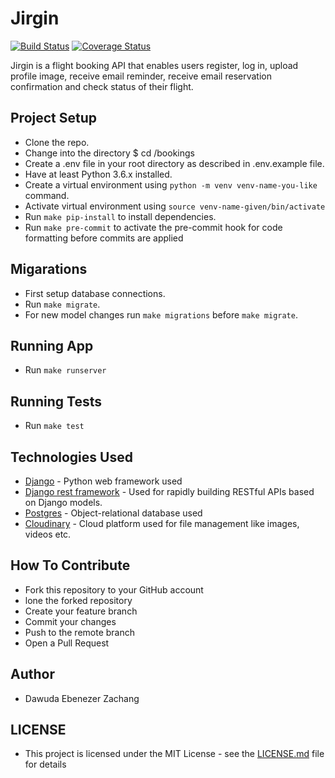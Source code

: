 
# Jirgin

[![Build Status](https://travis-ci.org/zachang/jirgin.svg?branch=develop)](https://travis-ci.org/zachang/jirgin)
[![Coverage Status](https://coveralls.io/repos/github/zachang/jirgin/badge.svg?branch=develop)](https://coveralls.io/github/zachang/jirgin?branch=develop)

Jirgin is a flight booking API that enables users register, log in, upload profile image, receive email reminder, receive email reservation confirmation and check status of their flight.

## Project Setup

- Clone the repo.
- Change into the directory $ cd /bookings
- Create a .env file in your root directory as described in .env.example file.
- Have at least Python 3.6.x installed.
- Create a virtual environment using `python -m venv venv-name-you-like` command.
- Activate virtual environment using `source venv-name-given/bin/activate`
- Run `make pip-install` to install dependencies.
- Run `make pre-commit` to activate the pre-commit hook for code formatting before commits are applied

## Migarations

- First setup database connections.
- Run `make migrate`.
- For new model changes run `make migrations` before `make migrate`.

## Running App

- Run `make runserver`

## Running Tests

- Run `make test`

## Technologies Used

- [Django](https://www.djangoproject.com/) - Python web framework used
- [Django rest framework](https://www.django-rest-framework.org/) - Used for rapidly building RESTful APIs based on Django models.
- [Postgres](https://www.postgresql.org/) - Object-relational database used
- [Cloudinary](https://cloudinary.com/) - Cloud platform used for file management like images, videos etc.

## How To Contribute
- Fork this repository to your GitHub account
- lone the forked repository
- Create your feature branch
- Commit your changes
- Push to the remote branch
- Open a Pull Request

## Author
- Dawuda Ebenezer Zachang

## LICENSE
- This project is licensed under the MIT License - see the [LICENSE.md](https://github.com/zachang/jirgin/blob/develop/LICENSE) file for details
